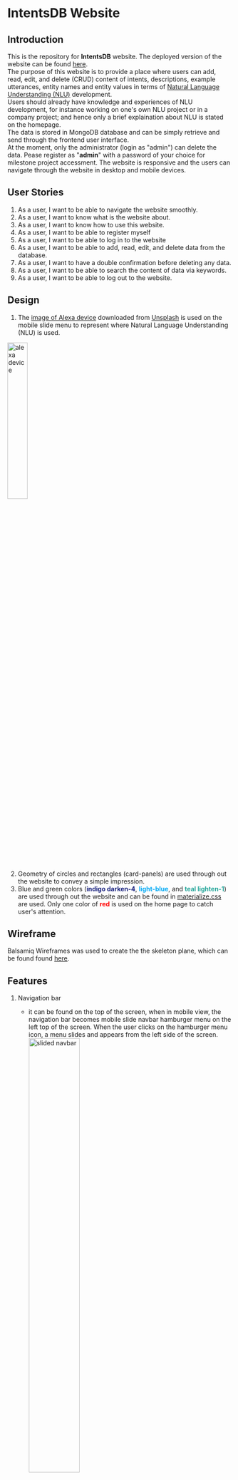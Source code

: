 # **IntentsDB Website**

## Introduction
This is the repository for **IntentsDB** website.
The deployed version of the website can be found [here](https://milestone3-lily.herokuapp.com/).<br/>
The purpose of this website is to provide a place where users can add, read, edit, and delete (CRUD) content of intents, 
descriptions, example utterances, entity names and entity values in terms of 
[Natural Language Understanding (NLU)](https://en.wikipedia.org/wiki/Natural-language_understanding) development.<br/>
Users should already have knowledge and experiences of NLU development, 
for instance working on one's own NLU project or in a company project; 
and hence only a brief explaination about NLU is stated on the homepage.</br>
The data is stored in MongoDB database and can be simply retrieve and send through the frontend user interface.<br/>
At the moment, only the administrator (login as "admin") can delete the data. Pease register as "<strong>admin</strong>" with a password of your choice for milestone project accessment.
The website is responsive and the users can navigate through the website in desktop and mobile devices.

## User Stories
1. As a user, I want to be able to navigate the website smoothly.
2. As a user, I want to know what is the website about.
3. As a user, I want to know how to use this website.
4. As a user, I want to be able to register myself
5. As a user, I want to be able to log in to the website
6. As a user, I want to be able to add, read, edit, and delete data from the database.
7. As a user, I want to have a double confirmation before deleting any data.
8. As a user, I want to be able to search the content of data via keywords.
9. As a user, I want to be able to log out to the website.

## Design
1. The [image of Alexa device](https://unsplash.com/photos/39MVKfRm3TA) downloaded from [Unsplash](https://unsplash.com/) is used on the mobile slide menu to represent where Natural Language Understanding (NLU) is used.</br>
<img src="static/images/alexa.jpg" alt="alexa device" width=30% height="30%">

2. Geometry of circles and rectangles (card-panels) are used through out the website to convey a simple impression.
3. Blue and green colors (<strong style="color:#1a237e">indigo darken-4</strong>, <strong style="color:#03a9f4">light-blue</strong>, and <strong style="color:#26a69a">teal lighten-1</strong>) are used through out the website and can be found in [materialize.css](https://materializecss.com/color.html) are used. Only one color of <strong style="color:red">red</strong> is used on the home page to catch user's attention.


## Wireframe
Balsamiq Wireframes was used to create the the skeleton plane, which can be found found [here](wireframe.md).

## Features
1. Navigation bar
    - it can be found on the top of the screen, when in mobile view, the navigation bar becomes mobile slide navbar hamburger menu on the left top of the screen. When the user clicks on the hamburger menu icon, a menu slides and appears from the left side of the screen.</br>
    <img src="readme-images/mobile-slide-navbar.jpg" alt="slided navbar" width=50% height="50%"></br>

    - Before login, users can only see "Home" and "Log In" on the navigation bar.
    - After login, users can then see "Home", "Intents", "Addintents", and "Logout" options once login.
    - The logo "IntentsDB" functions as the homepage anchor as well.

2. Login
    - Users can log in by clicking on "Log In" either in the navbar or on the footer.
    - After login, the page is directed to the home page with a flash messages of "Hello, {username}!". The place holder {username} is filled with the valid value of username found in MongoDB. 
    - If the user has a wrong username or password, a flash message appears to remind the user.

3. Register
     - If a new user wishes to register an account, one can click on "REGISTER". A register form appers on the right bottom corner.</br>
    
        <img src="readme-images/register-button.jpg" alt="reigister button" width=50% height="50%">
        <img src="readme-images/register-form.jpg" alt="reigister form" width=50% height="50%">
    

    - If the user already has an account, a flash messages of "already registered" appears to remind the user to log in.
    - After register, the page is directed to the home page with a flash messages of "you are now registered".


3. Intents
    - Users can see a list of intents that were saved previously.
    - Users can keywords search the data by typing any keywords without minimal length in the search input field and click on the "SEARCH" button.
    - Users can reset the entered keywords by clicking on the "RESET" button.</br>
    <img src="readme-images/keyword-search.jpg" alt="keyword search" width=50% height="50%"></br>
    
    - If a keyword is not found, a flash message of "no result" is shown on the top of the screen. Click on "RESET" to go back to the "Intents" page.</br>
    <img src="readme-images/no-result.jpg" alt="no result" width=50% height="50%"></br>

    - When user click on the intent name, a card panel pops out to show the details of the data, including description, example, entity name and entity value.
    
        <img src="readme-images/intent-name.jpg" alt="intent name" width=50% height="50%">
        <img src="readme-images/intent-panel.jpg" alt="intent content" width=50% height="50%">
    
    - As users, you can edit the intent by clicking "EDIT" button. However, the "DELETE" button is deactivated.</br>
    <img src="readme-images/user-delete.jpg" alt="delete button for non-admin users" width=50% height="50%"></br>
    
    - As "admin", you can edit the intent by clicking "EDIT" button and delete the intent by click on the "DELETE" button.</br>
    <img src="readme-images/admin-delete.jpg" alt="delete button for admin" width=50% height="50%"></br>
    
    - A window will pop out once clicking on the "DELETE" button to ask for confirmation of deleting the specific intent. Admin can either select "NO" or "DELETE".</br>
    <img src="readme-images/confirmation-delete.jpg" alt="confirmation before deleting" width=50% height="50%"></br>
    
    - After deletion, the page is directed to the "Intents" page with a list of intents except for the one which is just removed.

4. EditIntents
    - Users can edit intents on "EditIntents" with 
        - a mandatory intent name
        - a mandatory description
        - five mandatory example utterances
        - optional entity name
        - optional entity values
    - After submitting the edited data by clicking "DONE", the page stays on "AddIntents" page for the user to double check the result.
    - A flash message "intent updated" is shown on the same page once the intent is successfully updated.
    - If the users is satisfied with the edition, click on "INTENTS" to go back to the "Intents" page, where the edition is also modified in the list of intents.

5. AddIntents
    - In AddIntents page, a user can each time add
        - a mandatory new intent, which requires minimum five characters to maximum thirty-five characters. 
        - a mandatory description.
        - ten example utterances, in which five are mandatory.
        - three entity names, which are not mandatory.
        - ten entity values, which are not mandatory.
    - Each value in the input fileds is sent and stored to MongoDB database. 
    - After submit by clicking "SUBMIT" button, the page is directed to "Intents" page, where a user can see the updated list of intents, including the one that was just added to the database.
    - A flash message "intent added" is shown on the "Intents" page once the intent is successfully added.
6. LogOut
    - Users can logout anytime by clicking on "Log Out" either in the navbar or on the footer.
    - Users are directed to the homepage with a flash message "logged out" once logged one out.

7. Page Not found
    - Page-not-found page is directed when a user is searching for a non-exisiting landing page. </br>
    <img src="readme-images/page-not-found.jpg" alt="page not found" width=50% height="50%"></br>

    - Users can click on "GO HOME" button to be directed back to the home page.

## Development Tools
### Languages
1. Frontend languages are used through out the website.
    - HTML
    - CSS
    - jQuery is used in
        - sidenav
        - fadeOut
        - fadeIn
        - collapsible
        - modal
        - tapTarget
        - floatingActionButton
     
2. Backend langugage is used through out the website.
    - Python is used in
        - setting up the application environment
        - importing python libraries and framework
        - connecting to MongoDB database
        - creating landing pages
        - creating different functions
            - home function
            - login function
            - register function
            - logout function
            - intents function
            - search function
            - add_intent function
            - edit_intent function
            - delete_intent function
            - page_not_found function

### Libraries
1. [Materialize](https://materializecss.com/): Materialize classes and icons are widely used, especially the grid classes to make responsive website.
2. [jQuery](https://jquery.com/): it is used to allow the users to have interactive experiences. 
3. [Python](https://www.python.org/) libraries and framework of
    - [Flask](https://flask.palletsprojects.com/en/1.1.x/) web framwork
    - [Flask-PyMongo](https://flask-pymongo.readthedocs.io/en/latest/) to add methods to MongoDB Collection
    - [bson.objectid](https://pymongo.readthedocs.io/en/stable/api/bson/index.html) to identify IDs in MongoDB
    - [werkzeug.security](https://werkzeug.palletsprojects.com/en/1.0.x/utils/) to use generate_password_hash and check_password_hash

### Other
1. [Balsamiq Wireframes](https://balsamiq.com/) is used to design the wireframe of the website.
2. [Unsplash](https://unsplash.com/) is used to download an [image of Alexa device](https://unsplash.com/photos/39MVKfRm3TA).
3. [RandomKeygen](https://randomkeygen.com/) is used to generate a random secret key.
4. [GitHub](https://github.com/) is used to store the codes.
5. [Gitpod](https://gitpod.io/workspaces/) is used to write, add, commit, and push the codes to the GitHub repository by using git commands. The temporary preview browswer of the website is also used here.
6. [MongoDB](https://www.mongodb.com/) is used to store the data where the methods of "GET" and "POST" on the frontend user interface can connect to.
7. [Heroku](https://dashboard.heroku.com/) is used to connect to GitHub repository and deploy the website automatically.

## Testing
Testing details can be found [here](testing.md).

## Database
1. Log into MongoDB, click on "Create Database".
2. Enter database name and collection name.
<img src="readme-images/create-database.jpg" alt="create database" width=50% height="50%"></br>
3. Enter the collection and click on "INSERT DOCUMENT" to insert the initial data.
4. To connect the web application, click on "CONNECT" inside "SANDBOX".
<img src="readme-images/sandbox-connect.jpg" alt="connect sandbox" width=50% height="50%"></br>
5. Click on "Connect your application".</br>
<img src="readme-images/connect-application.jpg" alt="connect your application" width=50% height="50%"></br>
6. Select DRIVER and VERSION.
7. Replace the password placeholder in the connection string and copy to the environment file.</br>
   mongodb+srv://lilychuang78:<password>@myfirstcluster.oqsvj.mongodb.net/myFirstDatabase?retryWrites=true&w=majority

## Deployment
1. Log into Heroku, click on the created app called "milestone3-lily".
2. Go to the "Setting" tab.</br>
<img src="readme-images/heroku-setting.jpg" alt="Heroku setting tab" width=50% height="50%"></br>

3. Go to "Config Vars", click on "Reveal Config Vars".</br>
<img src="readme-images/heroku-reveal-config.jpg" alt="Heroku reveal config" width=50% height="50%"></br>

4. Enter the respective key and values from env.py in the fileds.</br>
<img src="readme-images/heroku-config.jpg" alt="Heroku config" width=50% height="50%"></br>

5. Go to "Deploy" tab and select "GitHub" in "Deployment method".</br>
<img src="readme-images/heroku-connect-github.jpg" alt="Heroku connect to GitHub" width=50% height="50%"></br>

6. In "Manual deploy", select the branch to deploy and click on "Deploy Branch".</br>
<img src="readme-images/heroku-deploy.jpg" alt="Heroku deploy" width=50% height="50%"></br>

7. After successfully deployed, one is able to receive the message of "Your app was successfully deployed". Click on "View" to see the deployed website.</br>
<img src="readme-images/heroku-deploy-success.jpg" alt="Heroku deployed successfully" width=50% height="50%"></br>


## Credit
1. The inspiration and the functions of this project are learned from the lesson of [Mini Project | Putting It All Together](https://learn.codeinstitute.net/courses/course-v1:CodeInstitute+DCP101+2017_T3/courseware/9e2f12f5584e48acb3c29e9b0d7cc4fe/054c3813e82e4195b5a4d8cd8a99ebaa/) taught by [Code Institue](https://codeinstitute.net/).
2. The codes of [navbar](https://materializecss.com/navbar.html), [mobile navbar](https://materializecss.com/navbar.html), [collapsible](https://materializecss.com/collapsible.html), [model](https://materializecss.com/modals.html), and [tab target](https://materializecss.com/feature-discovery.html) are taken from [Materialize](https://materializecss.com/) and modified according to the specific case.
2. The [image of Alexa device](https://unsplash.com/photos/39MVKfRm3TA) is taken by Andres Urena.
3. I also want to thank Code Institute online tutors and my mentor Spencer for the technical help and ideas.